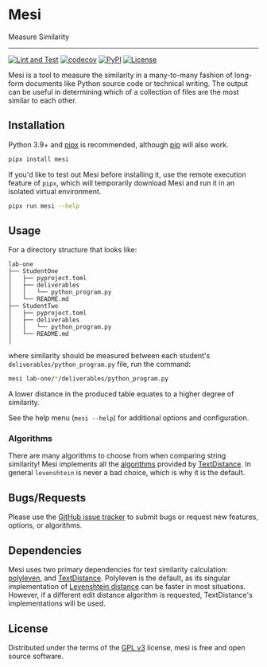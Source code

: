 # Mesi

Measure Similarity

---

[![Lint and Test](https://github.com/GatorEducator/mesi/actions/workflows/main.yml/badge.svg?branch=main)](https://github.com/GatorEducator/mesi/actions/workflows/main.yml)
[![codecov](https://codecov.io/gh/GatorEducator/mesi/branch/main/graph/badge.svg?token=RdzwvXDrxp)](https://codecov.io/gh/GatorEducator/mesi)
[![PyPI](https://img.shields.io/pypi/v/mesi)](https://pypi.org/project/mesi)
[![License](https://img.shields.io/github/license/GatorEducator/mesi.svg)](https://github.com/GatorEducator/mesi/blob/master/LICENSE)

Mesi is a tool to measure the similarity in a many-to-many fashion of long-form
documents like Python source code or technical writing. The output can be useful
in determining which of a collection of files are the most similar to each
other.

## Installation

Python 3.9+ and [pipx](https://pypa.github.io/pipx/) is recommended, although
[pip](https://pip.pypa.io/en/stable/) will also work.

```bash
pipx install mesi
```

If you'd like to test out Mesi before installing it, use the remote execution
feature of `pipx`, which will temporarily download Mesi and run it in an
isolated virtual environment.

```bash
pipx run mesi --help
```

## Usage

For a directory structure that looks like:

```text
lab-one
├── StudentOne
│   ├── pyproject.toml
│   ├── deliverables
│   │   └── python_program.py
│   └── README.md
├── StudentTwo
│   ├── pyproject.toml
│   ├── deliverables
│   │   └── python_program.py
│   └── README.md
│
```

where similarity should be measured between each student's
`deliverables/python_program.py` file, run the command:

```bash
mesi lab-one/*/deliverables/python_program.py
```

A lower distance in the produced table equates to a higher degree of similarity.

See the help menu (`mesi --help`) for additional options and configuration.

### Algorithms

There are many algorithms to choose from when comparing string similarity! Mesi
implements all the
[algorithms](https://github.com/life4/textdistance#algorithms) provided by
[TextDistance](https://github.com/life4/textdistance). In general `levenshtein`
is never a bad choice, which is why it is the default.

## Bugs/Requests

Please use the [GitHub issue
tracker](https://github.com/GatorEducator/mesi/issues) to submit bugs or request
new features, options, or algorithms.

## Dependencies

Mesi uses two primary dependencies for text similarity calculation:
[polyleven](https://github.com/fujimotos/polyleven), and
[TextDistance](https://github.com/life4/textdistance). Polyleven is the default,
as its singular implementation of [Levenshtein
distance](https://en.wikipedia.org/wiki/Levenshtein_distance) can be faster in
most situations. However, if a different edit distance algorithm is requested,
TextDistance's implementations will be used.

## License

Distributed under the terms of the [GPL v3](LICENSE) license, mesi is free and
open source software.

